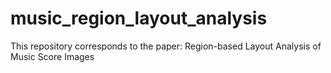 # music_region_layout_analysis
This repository corresponds to the paper: Region-based Layout Analysis of Music Score Images
